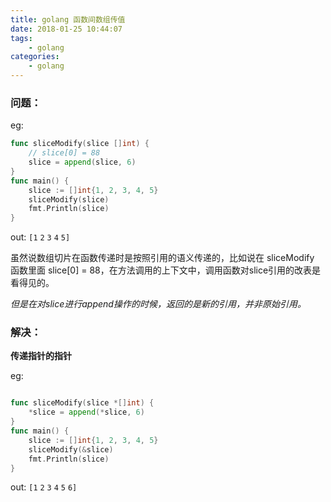 ```yaml
---
title: golang 函数间数组传值
date: 2018-01-25 10:44:07
tags: 
	- golang
categories: 
	- golang
---
```


### 问题：

eg: 

```go
func sliceModify(slice []int) {
    // slice[0] = 88
    slice = append(slice, 6)
}
func main() {
    slice := []int{1, 2, 3, 4, 5}
    sliceModify(slice)
    fmt.Println(slice)
}
```

out: `[1` `2` `3` `4` `5]`

虽然说数组切片在函数传递时是按照引用的语义传递的，比如说在 sliceModify 函数里面 slice[0] = 88，在方法调用的上下文中，调用函数对slice引用的改表是看得见的。

*但是在对slice进行append操作的时候，返回的是新的引用，并非原始引用。*

### 解决：

**传递指针的指针**

eg: 

```go

func sliceModify(slice *[]int) {
    *slice = append(*slice, 6)
}
func main() {
    slice := []int{1, 2, 3, 4, 5}
    sliceModify(&slice)
    fmt.Println(slice)
}
```

 out: `[1` `2` `3` `4` `5` `6]`
